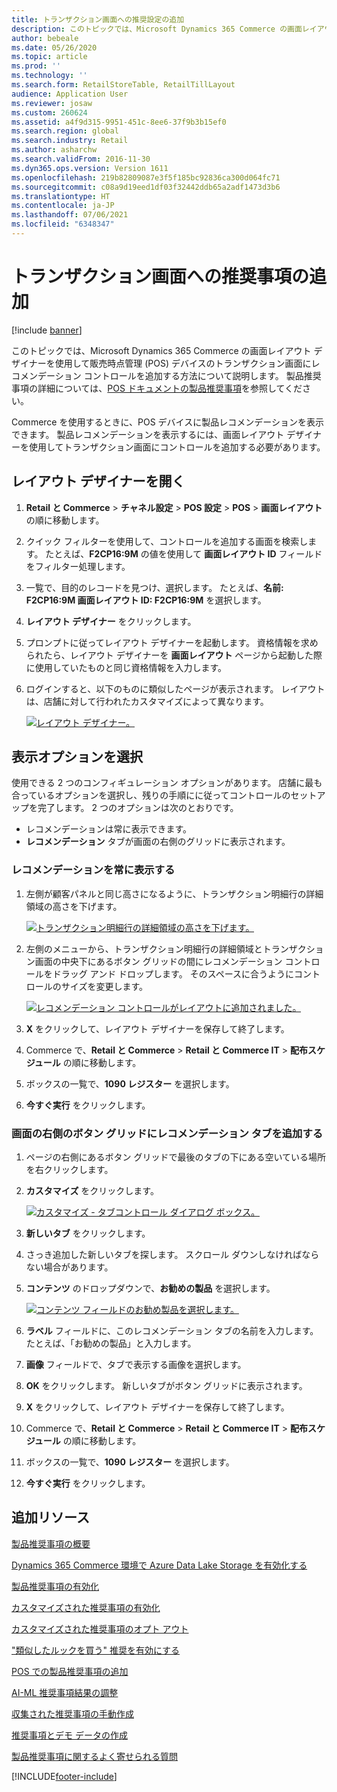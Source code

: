 ```yaml
---
title: トランザクション画面への推奨設定の追加
description: このトピックでは、Microsoft Dynamics 365 Commerce の画面レイアウト デザイナーを使用して販売時点管理 (POS) デバイスのトランザクション画面にレコメンデーション コントロールを追加する方法について説明します。
author: bebeale
ms.date: 05/26/2020
ms.topic: article
ms.prod: ''
ms.technology: ''
ms.search.form: RetailStoreTable, RetailTillLayout
audience: Application User
ms.reviewer: josaw
ms.custom: 260624
ms.assetid: a4f9d315-9951-451c-8ee6-37f9b3b15ef0
ms.search.region: global
ms.search.industry: Retail
ms.author: asharchw
ms.search.validFrom: 2016-11-30
ms.dyn365.ops.version: Version 1611
ms.openlocfilehash: 219b82809087e3f5f185bc92836ca300d064fc71
ms.sourcegitcommit: c08a9d19eed1df03f32442ddb65a2adf1473d3b6
ms.translationtype: HT
ms.contentlocale: ja-JP
ms.lasthandoff: 07/06/2021
ms.locfileid: "6348347"
---
```

# <a name="add-recommendations-to-the-transaction-screen"></a>トランザクション画面への推奨事項の追加

[!include [banner](includes/banner.md)]


このトピックでは、Microsoft Dynamics 365 Commerce の画面レイアウト デザイナーを使用して販売時点管理 (POS) デバイスのトランザクション画面にレコメンデーション コントロールを追加する方法について説明します。 製品推奨事項の詳細については、[POS ドキュメントの製品推奨事項](product.md)を参照してください。


Commerce を使用するときに、POS デバイスに製品レコメンデーションを表示できます。 製品レコメンデーションを表示するには、画面レイアウト デザイナーを使用してトランザクション画面にコントロールを追加する必要があります。 

## <a name="open-layout-designer"></a>レイアウト デザイナーを開く

1. **Retail と Commerce** &gt; **チャネル設定** &gt; **POS 設定** &gt; **POS** &gt; **画面レイアウト** の順に移動します。
2. クイック フィルターを使用して、コントロールを追加する画面を検索します。 たとえば、**F2CP16:9M** の値を使用して **画面レイアウト ID** フィールドをフィルター処理します。
3. 一覧で、目的のレコードを見つけ、選択します。 たとえば、**名前: F2CP16:9M 画面レイアウト ID: F2CP16:9M** を選択します。
4. **レイアウト デザイナー** をクリックします。
5. プロンプトに従ってレイアウト デザイナーを起動します。 資格情報を求められたら、レイアウト デザイナーを **画面レイアウト** ページから起動した際に使用していたものと同じ資格情報を入力します。
6. ログインすると、以下のものに類似したページが表示されます。 レイアウトは、店舗に対して行われたカスタマイズによって異なります。


    [![レイアウト デザイナー。](./media/screenlayout-pic-1.png)](./media/screenlayout-pic-1.png)

## <a name="choose-a-display-option"></a>表示オプションを選択

使用できる 2 つのコンフィギュレーション オプションがあります。 店舗に最も合っているオプションを選択し、残りの手順にに従ってコントロールのセットアップを完了します。 2 つのオプションは次のとおりです。

- レコメンデーションは常に表示できます。
- **レコメンデーション** タブが画面の右側のグリッドに表示されます。

### <a name="make-recommendations-always-visible"></a>レコメンデーションを常に表示する


1. 左側が顧客パネルと同じ高さになるように、トランザクション明細行の詳細領域の高さを下げます。


    [![トランザクション明細行の詳細領域の高さを下げます。](./media/screenlayout-pic-2.png)](./media/screenlayout-pic-2.png)

2. 左側のメニューから、トランザクション明細行の詳細領域とトランザクション画面の中央下にあるボタン グリッドの間にレコメンデーション コントロールをドラッグ アンド ドロップします。 そのスペースに合うようにコントロールのサイズを変更します。

    [![レコメンデーション コントロールがレイアウトに追加されました。](./media/screenlayout-pic-3.png)](./media/screenlayout-pic-3.png)


3. **X** をクリックして、レイアウト デザイナーを保存して終了します。
4. Commerce で、**Retail と Commerce** &gt; **Retail と Commerce IT** &gt; **配布スケジュール** の順に移動します。
5. ボックスの一覧で、**1090 レジスター** を選択します。
6. **今すぐ実行** をクリックします。


### <a name="add-a-recommendations-tab-to-the-button-grid-on-the-right-side-of-the-screen"></a>画面の右側のボタン グリッドにレコメンデーション タブを追加する

1. ページの右側にあるボタン グリッドで最後のタブの下にある空いている場所を右クリックします。

2. **カスタマイズ** をクリックします。

    [![カスタマイズ - タブコントロール ダイアログ ボックス。](./media/pic-5.png)](./media/pic-5.png)

3. **新しいタブ** をクリックします。
4. さっき追加した新しいタブを探します。 スクロール ダウンしなければならない場合があります。
5. **コンテンツ** のドロップダウンで、**お勧めの製品** を選択します。

    [![コンテンツ フィールドのお勧め製品を選択します。](./media/pic-6.png)](./media/pic-6.png)

6. **ラベル** フィールドに、このレコメンデーション タブの名前を入力します。たとえば、「お勧めの製品」と入力します。
7. **画像** フィールドで、タブで表示する画像を選択します。
8. **OK** をクリックします。 新しいタブがボタン グリッドに表示されます。
9. **X** をクリックして、レイアウト デザイナーを保存して終了します。
10. Commerce で、**Retail と Commerce** &gt; **Retail と Commerce IT** &gt; **配布スケジュール** の順に移動します。
11. ボックスの一覧で、**1090 レジスター** を選択します。
12. **今すぐ実行** をクリックします。

## <a name="additional-resources"></a>追加リソース

[製品推奨事項の概要](product-recommendations.md)

[Dynamics 365 Commerce 環境で Azure Data Lake Storage を有効化する](enable-adls-environment.md)

[製品推奨事項の有効化](enable-product-recommendations.md)

[カスタマイズされた推奨事項の有効化](personalized-recommendations.md)

[カスタマイズされた推奨事項のオプト アウト](personalization-gdpr.md)

["類似したルックを買う" 推奨を有効にする](shop-similar-looks.md)

[POS での製品推奨事項の追加](product.md)

[AI-ML 推奨事項結果の調整](modify-product-recommendation-results.md)

[収集された推奨事項の手動作成](create-editorial-recommendation-lists.md)

[推奨事項とデモ データの作成](product-recommendations-demo-data.md)

[製品推奨事項に関するよく寄せられる質問](faq-recommendations.md)


[!INCLUDE[footer-include](../includes/footer-banner.md)]